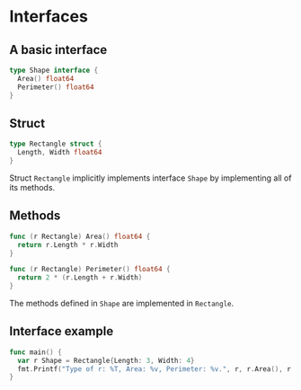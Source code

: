 # Interfaces

## A basic interface

```go
type Shape interface {
  Area() float64
  Perimeter() float64
}
```

## Struct

```go
type Rectangle struct {
  Length, Width float64
}
```

Struct `Rectangle` implicitly implements interface `Shape` by implementing all of its methods.

## Methods

```go
func (r Rectangle) Area() float64 {
  return r.Length * r.Width
}

func (r Rectangle) Perimeter() float64 {
  return 2 * (r.Length + r.Width)
}
```

The methods defined in `Shape` are implemented in `Rectangle`.

## Interface example

```go
func main() {
  var r Shape = Rectangle{Length: 3, Width: 4}
  fmt.Printf("Type of r: %T, Area: %v, Perimeter: %v.", r, r.Area(), r.Perimeter())
}

```
